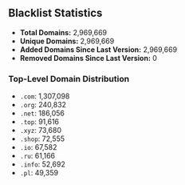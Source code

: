 ## Blacklist Statistics

- **Total Domains:** 2,969,669
- **Unique Domains:** 2,969,669
- **Added Domains Since Last Version:** 2,969,669
- **Removed Domains Since Last Version:** 0

### Top-Level Domain Distribution

-  `.com`: 1,307,098
-  `.org`: 240,832
-  `.net`: 186,056
-  `.top`: 91,616
-  `.xyz`: 73,680
-  `.shop`: 72,555
-  `.io`: 67,582
-  `.ru`: 61,166
-  `.info`: 52,692
-  `.pl`: 49,359
